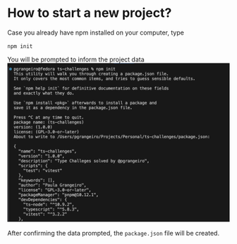 # How to start a new project?

Case you already have npm installed on your computer, type

```
npm init
```

You will be prompted to inform the project data
![](setup-00.png)

After confirming the data prompted, the `package.json` file will be created.
